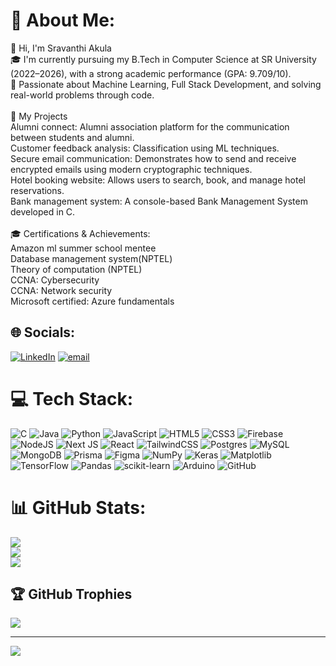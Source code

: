 # 💫 About Me:
👋 Hi, I'm Sravanthi Akula<br>🎓 I'm currently pursuing my B.Tech in Computer Science at SR University (2022–2026), with a strong academic performance (GPA: 9.709/10).<br>🧠 Passionate about Machine Learning, Full Stack Development, and solving real-world problems through code.<br><br>🎡 My Projects<br>Alumni connect: Alumni association platform for the communication between students and alumni.<br>Customer feedback analysis: Classification using ML techniques.<br>Secure email communication: Demonstrates how to send and receive encrypted emails using modern cryptographic techniques.<br>Hotel booking website: Allows users to search, book, and manage hotel reservations.<br>Bank management system: A console-based Bank Management System developed in C.<br><br>🎓 Certifications & Achievements:<br>Amazon ml summer school mentee<br>Database management system(NPTEL)<br>Theory of computation (NPTEL)<br>CCNA: Cybersecurity<br>CCNA: Network security<br>Microsoft certified: Azure fundamentals<br>


## 🌐 Socials:
[![LinkedIn](https://img.shields.io/badge/LinkedIn-%230077B5.svg?logo=linkedin&logoColor=white)](https://linkedin.com/in/https://www.linkedin.com/in/sravanthi-akula-150719283/) [![email](https://img.shields.io/badge/Email-D14836?logo=gmail&logoColor=white)](mailto:sravanthiakula622@gmail.com) 

# 💻 Tech Stack:
![C](https://img.shields.io/badge/c-%2300599C.svg?style=for-the-badge&logo=c&logoColor=white) ![Java](https://img.shields.io/badge/java-%23ED8B00.svg?style=for-the-badge&logo=openjdk&logoColor=white) ![Python](https://img.shields.io/badge/python-3670A0?style=for-the-badge&logo=python&logoColor=ffdd54) ![JavaScript](https://img.shields.io/badge/javascript-%23323330.svg?style=for-the-badge&logo=javascript&logoColor=%23F7DF1E) ![HTML5](https://img.shields.io/badge/html5-%23E34F26.svg?style=for-the-badge&logo=html5&logoColor=white) ![CSS3](https://img.shields.io/badge/css3-%231572B6.svg?style=for-the-badge&logo=css3&logoColor=white) ![Firebase](https://img.shields.io/badge/firebase-%23039BE5.svg?style=for-the-badge&logo=firebase) ![NodeJS](https://img.shields.io/badge/node.js-6DA55F?style=for-the-badge&logo=node.js&logoColor=white) ![Next JS](https://img.shields.io/badge/Next-black?style=for-the-badge&logo=next.js&logoColor=white) ![React](https://img.shields.io/badge/react-%2320232a.svg?style=for-the-badge&logo=react&logoColor=%2361DAFB) ![TailwindCSS](https://img.shields.io/badge/tailwindcss-%2338B2AC.svg?style=for-the-badge&logo=tailwind-css&logoColor=white) ![Postgres](https://img.shields.io/badge/postgres-%23316192.svg?style=for-the-badge&logo=postgresql&logoColor=white) ![MySQL](https://img.shields.io/badge/mysql-4479A1.svg?style=for-the-badge&logo=mysql&logoColor=white) ![MongoDB](https://img.shields.io/badge/MongoDB-%234ea94b.svg?style=for-the-badge&logo=mongodb&logoColor=white) ![Prisma](https://img.shields.io/badge/Prisma-3982CE?style=for-the-badge&logo=Prisma&logoColor=white) ![Figma](https://img.shields.io/badge/figma-%23F24E1E.svg?style=for-the-badge&logo=figma&logoColor=white) ![NumPy](https://img.shields.io/badge/numpy-%23013243.svg?style=for-the-badge&logo=numpy&logoColor=white) ![Keras](https://img.shields.io/badge/Keras-%23D00000.svg?style=for-the-badge&logo=Keras&logoColor=white) ![Matplotlib](https://img.shields.io/badge/Matplotlib-%23ffffff.svg?style=for-the-badge&logo=Matplotlib&logoColor=black) ![TensorFlow](https://img.shields.io/badge/TensorFlow-%23FF6F00.svg?style=for-the-badge&logo=TensorFlow&logoColor=white) ![Pandas](https://img.shields.io/badge/pandas-%23150458.svg?style=for-the-badge&logo=pandas&logoColor=white) ![scikit-learn](https://img.shields.io/badge/scikit--learn-%23F7931E.svg?style=for-the-badge&logo=scikit-learn&logoColor=white) ![Arduino](https://img.shields.io/badge/-Arduino-00979D?style=for-the-badge&logo=Arduino&logoColor=white) ![GitHub](https://img.shields.io/badge/github-%23121011.svg?style=for-the-badge&logo=github&logoColor=white)
# 📊 GitHub Stats:
![](https://github-readme-stats.vercel.app/api?username=sravanthi937&theme=radical&hide_border=false&include_all_commits=true&count_private=true)<br/>
![](https://nirzak-streak-stats.vercel.app/?user=sravanthi937&theme=radical&hide_border=false)<br/>
![](https://github-readme-stats.vercel.app/api/top-langs/?username=sravanthi937&theme=radical&hide_border=false&include_all_commits=true&count_private=true&layout=compact)

## 🏆 GitHub Trophies
![](https://github-profile-trophy.vercel.app/?username=sravanthi937&theme=radical&no-frame=false&no-bg=false&margin-w=4)

---
[![](https://visitcount.itsvg.in/api?id=sravanthi937&icon=0&color=0)](https://visitcount.itsvg.in)

<!-- Proudly created with GPRM ( https://gprm.itsvg.in ) -->
